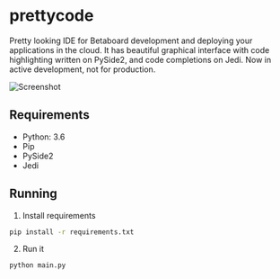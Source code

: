 # prettycode
Pretty looking IDE for Betaboard development and deploying your applications in the cloud. It has beautiful graphical interface with code highlighting written on PySide2, and code completions on Jedi. Now in active development, not for production.

![Screenshot](https://i.imgur.com/pMo9jxh.png)

## Requirements

- Python: 3.6
- Pip
- PySide2
- Jedi

## Running

1. Install requirements
```sh
pip install -r requirements.txt 
```

2. Run it
```
python main.py
```

